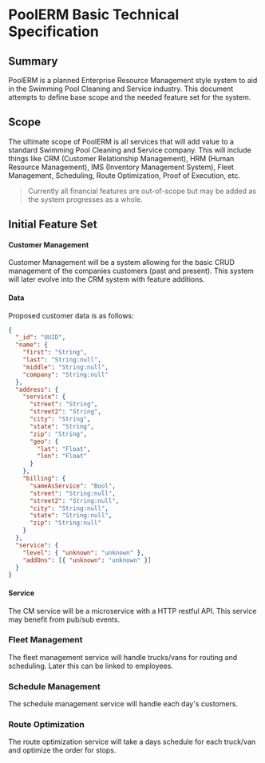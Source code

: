 # PoolERM Basic Technical Specification

## Summary

PoolERM is a planned Enterprise Resource Management style system to aid in the Swimming Pool Cleaning and Service industry. This document attempts to define base scope and the needed feature set for the system.

## Scope

The ultimate scope of PoolERM is all services that will add value to a standard Swimming Pool Cleaning and Service company. This will include things like CRM (Customer Relationship Management), HRM (Human Resource Management), IMS (Inventory Management System), Fleet Management, Scheduling, Route Optimization, Proof of Execution, etc.

> Currently all financial features are out-of-scope but may be added as the system progresses as a whole.

## Initial Feature Set

#### Customer Management

Customer Management will be a system allowing for the basic CRUD management of the companies customers (past and present). This system will later evolve into the CRM system with feature additions.

#### Data

Proposed customer data is as follows:

```json
{
  "_id": "UUID",
  "name": {
    "first": "String",
    "last": "String:null",
    "middle": "String:null",
    "company": "String:null"
  },
  "address": {
    "service": {
      "street": "String",
      "street2": "String",
      "city": "String",
      "state": "String",
      "zip": "String",
      "geo": {
        "lat": "Float",
        "lon": "Float"
      }
    },
    "billing": {
      "sameAsService": "Bool",
      "street": "String:null",
      "street2": "String:null",
      "city": "String:null",
      "state": "String:null",
      "zip": "String:null"
    }
  },
  "service": {
    "level": { "unknown": "unknown" },
    "addOns": [{ "unknown": "unknown" }]
  }
}
```

#### Service

The CM service will be a microservice with a HTTP restful API. This service may benefit from pub/sub events.

### Fleet Management

The fleet management service will handle trucks/vans for routing and scheduling. Later this can be linked to employees.

### Schedule Management

The schedule management service will handle each day's customers.

### Route Optimization

The route optimization service will take a days schedule for each truck/van and optimize the order for stops.
